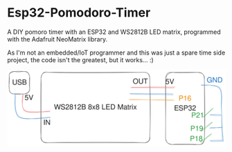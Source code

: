 # Esp32-Pomodoro-Timer

A DIY pomoro timer with an ESP32 and WS2812B LED matrix, programmed with the Adafruit NeoMatrix library.

As I'm not an embedded/IoT programmer and this was just a spare time side project, the code isn't the greatest, but it works... :)

![Wiring](./ptimer.png)
